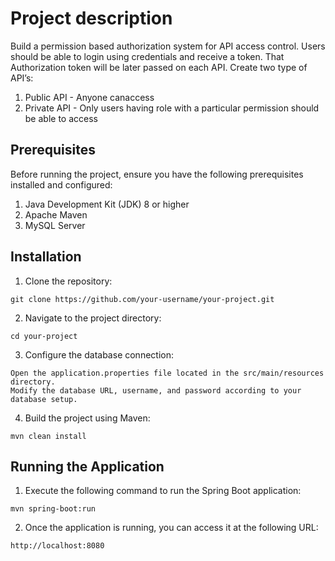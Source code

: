 # Project description
Build a permission based authorization system for API access control.
Users should be able to login using credentials and receive a token. That Authorization token will
be later passed on each API. Create two type of API’s:
1. Public API - Anyone canaccess
2. Private API - Only users having role with a particular permission should be able to access

## Prerequisites
Before running the project, ensure you have the following prerequisites installed and configured:

1. Java Development Kit (JDK) 8 or higher
2. Apache Maven 
3. MySQL Server

## Installation
1. Clone the repository:
```
git clone https://github.com/your-username/your-project.git
```
2. Navigate to the project directory:
```
cd your-project
```
3. Configure the database connection:
```
Open the application.properties file located in the src/main/resources directory.
Modify the database URL, username, and password according to your database setup.
```
4. Build the project using Maven:
```
mvn clean install
```

## Running the Application
1. Execute the following command to run the Spring Boot application:
```
mvn spring-boot:run
```
2. Once the application is running, you can access it at the following URL:
```
http://localhost:8080
```


